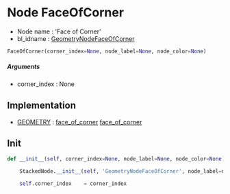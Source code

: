 # Node FaceOfCorner

- Node name : 'Face of Corner'
- bl_idname : [GeometryNodeFaceOfCorner](https://docs.blender.org/api/current/bpy.types.GeometryNodeFaceOfCorner.html)


``` python
FaceOfCorner(corner_index=None, node_label=None, node_color=None)
```
##### Arguments

- corner_index : None

## Implementation

- [GEOMETRY](/docs/GeoNodes/socket_GEOMETRY.md) : [face_of_corner](/docs/GeoNodes/socket_GEOMETRY.md#face_of_corner) [face_of_corner](/docs/GeoNodes/socket_GEOMETRY.md#face_of_corner)

## Init

``` python
def __init__(self, corner_index=None, node_label=None, node_color=None):

    StackedNode.__init__(self, 'GeometryNodeFaceOfCorner', node_label=node_label, node_color=node_color)

    self.corner_index    = corner_index
```
